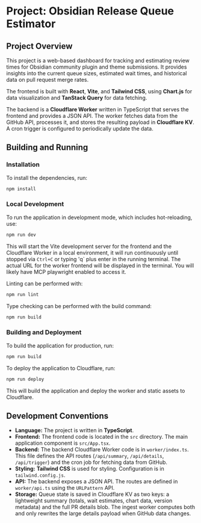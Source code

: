 # Project: Obsidian Release Queue Estimator

## Project Overview

This project is a web-based dashboard for tracking and estimating review times
for Obsidian community plugin and theme submissions. It provides insights into
the current queue sizes, estimated wait times, and historical data on pull
request merge rates.

The frontend is built with **React**, **Vite**, and **Tailwind CSS**, using
**Chart.js** for data visualization and **TanStack Query** for data fetching.

The backend is a **Cloudflare Worker** written in TypeScript that serves the
frontend and provides a JSON API. The worker fetches data from the GitHub API,
processes it, and stores the resulting payload in **Cloudflare KV**. A cron
trigger is configured to periodically update the data.

## Building and Running

### Installation

To install the dependencies, run:

```bash
npm install
```

### Local Development

To run the application in development mode, which includes hot-reloading, use:

```bash
npm run dev
```

This will start the Vite development server for the frontend and the Cloudflare
Worker in a local environment, it will run continuously until stopped via
`Ctrl+C` or typing 'q` plus enter in the running terminal. The actual URL for
the worker frontend will be displayed in the terminal. You will likely have MCP
playwright enabled to access it.

Linting can be performed with:

```bash
npm run lint
```

Type checking can be performed with the build command:

```bash
npm run build
```

### Building and Deployment

To build the application for production, run:

```bash
npm run build
```

To deploy the application to Cloudflare, run:

```bash
npm run deploy
```

This will build the application and deploy the worker and static assets to
Cloudflare.

## Development Conventions

- **Language:** The project is written in **TypeScript**.
- **Frontend:** The frontend code is located in the `src` directory. The main
  application component is `src/App.tsx`.
- **Backend:** The backend Cloudflare Worker code is in `worker/index.ts`. This
  file defines the API routes (`/api/summary`, `/api/details`, `/api/trigger`)
  and the cron job for fetching data from GitHub.
- **Styling:** **Tailwind CSS** is used for styling. Configuration is in
  `tailwind.config.js`.
- **API:** The backend exposes a JSON API. The routes are defined in
  `worker/api.ts` using the `URLPattern` API.
- **Storage:** Queue state is saved in Cloudflare KV as two keys: a lightweight
  summary (totals, wait estimates, chart data, version metadata) and the full PR
  details blob. The ingest worker computes both and only rewrites the large
  details payload when GitHub data changes.
